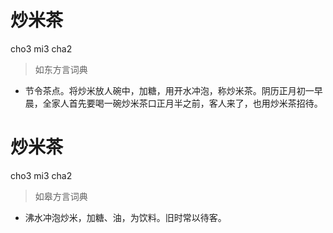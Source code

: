 # 炒米茶
cho3 mi3 cha2
> 如东方言词典
- 节令茶点。将炒米放人碗中，加糖，用开水冲泡，称炒米茶。阴历正月初一早晨，全家人首先要喝一碗炒米茶口正月半之前，客人来了，也用炒米茶招待。

# 炒米茶
cho3 mi3 cha2
> 如皋方言词典
- 沸水冲泡炒米，加糖、油，为饮料。旧时常以待客。
